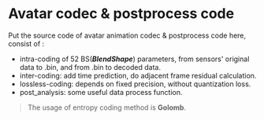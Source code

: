 # Avatar codec & postprocess code 
Put the source code of avatar animation codec & postprocess code here, consist of : 

- intra-coding of 52 BS(*__BlendShape__*) parameters, from sensors' original data to .bin, and from .bin to decoded data.
- inter-coding: add time prediction, do adjacent frame residual calculation.
- lossless-coding: depends on fixed precision, without quantization loss.
- post_analysis: some useful data process function.

> The usage of entropy coding method is **Golomb**. 
